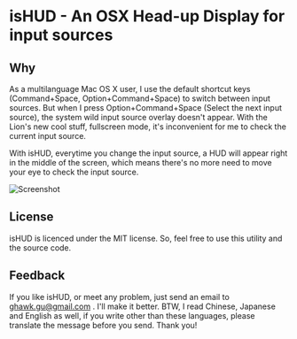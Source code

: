 # isHUD - An OSX Head-up Display for input sources

## Why
As a multilanguage Mac OS X user, I use the default shortcut keys (Command+Space, Option+Command+Space) to switch between input sources. But when I press Option+Command+Space (Select the next input source), the system wild input source overlay doesn't appear. With the Lion's new cool stuff, fullscreen mode, it's inconvenient for me to check the current input source.

With isHUD, everytime you change the input source, a HUD will appear right in the middle of the screen, which means there's no more need to move your eye to check the input source.

![Screenshot](http://www.think-in-g.net/ghawk/blog/wp-content/uploads/2011/11/isHUD-screenshot-eng.jpg)

## License
isHUD is licenced under the MIT license. So, feel free to use this utility and the source code.

## Feedback
If you like isHUD, or meet any problem, just send an email to ghawk.gu@gmail.com .  I'll make it better. BTW, I read Chinese, Japanese and English as well, if you write other than these languages, please translate the message before you send. Thank you!


